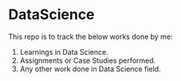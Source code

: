 # DataScience
This repo is to track the below works done by me:
1. Learnings in Data Science.
2. Assignments or Case Studies performed.
3. Any other work done in Data Science field.
